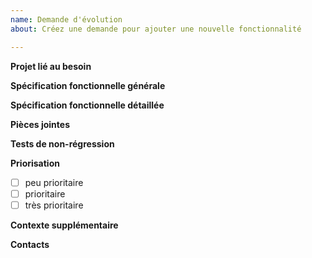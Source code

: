 ```yaml
---
name: Demande d'évolution
about: Créez une demande pour ajouter une nouvelle fonctionnalité

---
```


**Projet lié au besoin**
<!-- Nom du projet -->

**Spécification fonctionnelle générale**
<!-- Veuillez inclure une description claire et concise de cette demande. -->

**Spécification fonctionnelle détaillée**
<!-- Décrivez dans le détail la façon dont les exigences seront prises en compte. -->

**Pièces jointes**
<!-- Le cas échéant, ajoutez des images, lien hypertexte, ou autre support pour visualiser votre besoin. -->

**Tests de non-régression**
<!-- Le cas échéant, ajoutez ici des tests avec les valeurs en entrée et le résultat en sortie. -->

**Priorisation**

- [ ] peu prioritaire 
- [ ] prioritaire
- [ ] très prioritaire

**Contexte supplémentaire**
<!-- Ajoutez ici tout autre contexte sur le besoin. -->

**Contacts**
<!-- Nom(s) et rôle(s) du ou des contacts le cas échéant -->